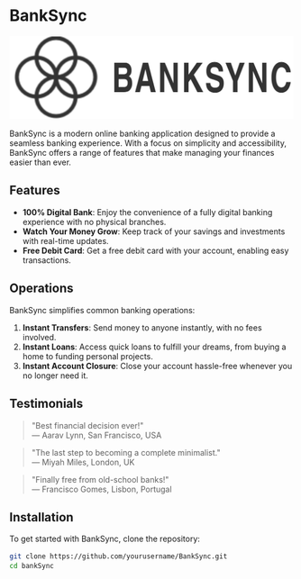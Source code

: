# BankSync
![BankSync Logo](img/logo.png)

BankSync is a modern online banking application designed to provide a seamless banking experience. With a focus on simplicity and accessibility, BankSync offers a range of features that make managing your finances easier than ever.

## Features

- **100% Digital Bank**: Enjoy the convenience of a fully digital banking experience with no physical branches.
- **Watch Your Money Grow**: Keep track of your savings and investments with real-time updates.
- **Free Debit Card**: Get a free debit card with your account, enabling easy transactions.

## Operations

BankSync simplifies common banking operations:

1. **Instant Transfers**: Send money to anyone instantly, with no fees involved.
2. **Instant Loans**: Access quick loans to fulfill your dreams, from buying a home to funding personal projects.
3. **Instant Account Closure**: Close your account hassle-free whenever you no longer need it.

## Testimonials

> "Best financial decision ever!"  
> — Aarav Lynn, San Francisco, USA

> "The last step to becoming a complete minimalist."  
> — Miyah Miles, London, UK

> "Finally free from old-school banks!"  
> — Francisco Gomes, Lisbon, Portugal

## Installation

To get started with BankSync, clone the repository:

```bash
git clone https://github.com/yourusername/BankSync.git
cd bankSync
